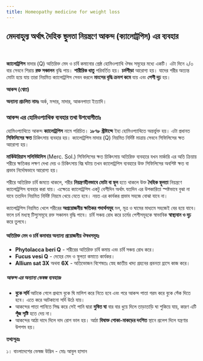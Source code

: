 ```yaml
---
title: Homeopathy medicine for weight loss
---
```

## মেদবাহুল্য অর্থাৎ দৈহিক স্থুলতা নিয়ন্ত্রণে আকন্দ (ক্যালোট্রপিস) এর ব্যবহার
<br><br>
<strong>ক্যালোট্রপিস</strong> মাদার (Q) অতিরিক্ত মেদ ও চর্বি কমানোর শ্রেষ্ঠ হোমিওপ্যাথি ঔষধ সমূহের মধ্যে একটি। এটা দিনে ২/৩ বার সেবনে শিরায় <strong>রক্ত সঞ্চালন</strong> বৃদ্ধি পায়। <strong>শারীরিক ধাতু</strong> পরিবর্তিত হয়। <strong>চর্মপীড়া</strong> আরোগ্য হয়। যাদের শরীর অত্যন্ত মোটা হয়ে যায় তারা নিয়মিত ক্যালোট্রপিস সেবন করলে <strong>মাংসের বৃদ্ধি ক্রমশ কমে</strong> যায় এবং <strong>পেশী দৃঢ়</strong> হয়।

<strong>আকন্দ (শ্বেত)</strong>

<strong>অন্যান্য প্রচলিত নামঃ</strong> অর্ক, মন্দার, মাদার, আকনপাতা ইত্যাদি।

### আকন্দ এর হোমিওপ্যাথিক ব্যবহার তথা উপযোগীতাঃ

হোমিওপ্যাথিতে আকন্দ <strong>ক্যালোট্রপিস</strong> নামে পরিচিত। <strong>১৮৭৮ খ্রীষ্টাব্দে</strong> ইহা হোমিওপ্যাথিতে অন্তর্ভুক্ত হয়। এটা প্রধানত <strong>সিফিলিসের ক্ষত</strong> চিকিৎসায় ব্যবহার হয়। ক্যালোট্রপিস মাদার (Q) নিয়মিত নির্দিষ্ট মাত্রায় সেবনে সিফিলিসের ক্ষত আরোগ্য হয়।

<strong>মার্কিউরিয়াস সলিবিউলিস </strong>(Merc. Sol.) সিফিলিসের ক্ষত চিকিৎসায় অতিরিক্ত ব্যবহারে যখন মার্কারি এর অতি ক্রিয়ায় শরীরে ক্ষতিকর লক্ষণ দেখা দেয় ও চিকিৎসায় বিঘ্ন ঘটায় তখন ক্যালোট্রপিস ব্যবহারে উক্ত সিফিলিসের অবশিষ্ট ক্ষত বা প্রভাব নির্দোষভাবে আরোগ্য হয়।

শরীরে অতিরিক্ত চর্বি জমতে থাকলে, শরীর <strong>নিয়ন্ত্রণহীনভাবে মোটা বা স্থূল</strong> হতে থাকলে উক্ত <strong>দৈহিক স্থূলতা</strong> নিয়ন্ত্রণে ক্যালোট্রপিস ব্যবহার করা যায়। এক্ষেত্রে ক্যালোট্রপিস একটু বেশীদিন অর্থাৎ যতদিন এর উপকারিতা স্পষ্টভাবে বুঝা না যাবে ততদিন নিয়মিত নির্দিষ্ট নিয়মে খেয়ে যেতে হবে। নয়ত এর কার্যকর প্রভাব সহজে বোঝা যাবে না।

ক্যালোট্রপিস নিয়মিত খেলে শরীরের <strong>অপ্রয়োজনীয় ক্ষতিকর পদার্থসমূহ</strong> মল, মূত্র ও ঘামের মাধ্যমে সহজেই বের হয়ে যাবে। ফলে চর্ম মধ্যস্থ টিস্যুসমূহে রক্ত সঞ্চালন বৃদ্ধি পাবে। চর্বি সঞ্চয় রোধ করে চর্মের পেশীসমূহকে স্বাভাবিক <strong>স্বাস্থ্যবান ও দৃঢ়</strong> করে তুলবে।

#### অতিরিক্ত মেদ ও চর্বি কমাবার অন্যান্য প্রয়োজনীয় ঔষধসমূহঃ

<ul>
	<li><strong>Phytolacca beri Q</strong> - শরীরের অতিরিক্ত চর্বি কমায় এবং চর্বি সঞ্চয় রোধ করে।</li>
	<li><strong>Fucus vesi Q</strong> - দেহের মেদ ও স্থুলতা কমাতে কার্যকর।</li>
	<li><strong>Allium sat 3X</strong> অথবা <strong>6X</strong> - অতিভোজন বিশেষতঃ স্নেহ জাতীয় খাদ্য গ্রহনের প্রবনতা হ্রাসে কাজ করে।</li>
</ul>

##### আকন্দ এর অন্যান্য ভেষজ ব্যবহারঃ

<ul>
	<li><strong>বুকে সর্দি</strong> আটকে গেলে প্রথমে বুকে ঘি মালিশ করে নিতে হবে এবং পরে আকন্দ পাতা গরম করে বুকে সেঁক দিতে হবে। এতে করে আটকানো সর্দি উঠে যায়।</li>
	<li>আকন্দের পাতা পানিতে সিদ্ধ করে সেই পানি দ্বারা <strong>দুষিত ঘা</strong> বার বার ধুয়ে দিলে তাড়াতাড়ি ঘা শুকিয়ে যায়, কারণ এটি <strong>পূঁজ সৃষ্টি</strong> হতে দেয় না।</li>
	<li>আকন্দের আঠা দাদে দিলে দাদ রোগ ভাল হয়। আঠা <strong>বিষাক্ত পোকা-মাকড়ের দংশিত</strong> স্থানে প্রলেপ দিলে যন্ত্রণার উপশম হয়।</li>
</ul>

<strong>তথ্যসূত্রঃ</strong>

১। বাংলাদেশের ভেষজ উদ্ভিদ - মোঃ আবুল হাসান

